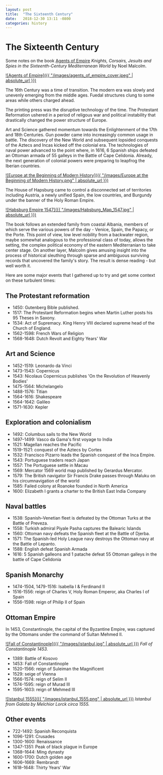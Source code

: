 ```yaml
---
layout: post
title:  "The Sixteenth Century"
date:   2018-12-30 13:11 -0800
categories: history
---
```


# The Sixteenth Century

Some notes on the book
[Agents of Empire](https://global.oup.com/academic/product/agents-of-empire-9780190262785)
_Knights, Corsairs, Jesuits and Spies in the Sixteenth-Century Mediterranean World_
by Noel Malcolm.

[![Agents of Empire]({{ "/images/agents_of_empire_cover.jpeg" | absolute_url }})](https://global.oup.com/academic/product/agents-of-empire-9780190262785)

The 16th Century was a time of transition. The modern era was slowly and unevenly emerging from the middle ages. Fuedal structures clung to some areas while others charged ahead.

The printing press was the disruptive technology of the time. The Protestant Reformation ushered in a period of religous war and political instability that drastically changed the power structure of Europe.

Art and Science gathered momentum towards the Enlightenment of the 17th and 18th Centuries. Gun powder came into increasingly common usage in battle. The discovery of the New World and subsequent lopsided conquests of the Aztecs and Incas kicked off the colonial era. The technologies of naval power advanced to the point where, in 1616, 6 Spanish ships defeated an Ottoman armada of 55 galleys in the Battle of Cape Celidonia. Already, the next generation of colonial powers were preparing to leapfrog the Iberian countries.

[![Europe at the Beginning of Modern History]({{ "/images/Europe at the Beginning of Modern History.png" | absolute_url }})](https://etc.usf.edu/maps/pages/3100/3164/3164.htm)

The House of Hapsburg came to control a disconnected set of territories including Austria, a newly unified Spain, the low countries, and Burgundy under the banner of the Holy Roman Empire.

[![Habsburg Empire 1547]({{ "/images/Habsburg_Map_1547.jpg" | absolute_url }})](https://en.wikipedia.org/wiki/House_of_Habsburg)

The book follows an extended family from coastal Albania, members of which serve the various powers of the day - Venice, Spain, the Papacy, or the Porte. This point of view, low level nobility from a backwater region, maybe somewhat analogous to the professional class of today, allows the setting, the complex political economy of the eastern Mediterranian to take center stage. On another layer, Malcolm gives amusing insight into the process of historical sleuthing through sparse and ambiguous surviving records that uncovered the family's story. The result is dense reading - but well worth it.

Here are some major events that I gathered up to try and get some context on these turbulent times:


## The Protestant reformation

* 1450: Gutenberg Bible published.
* 1517: The Protestant Reformation begins when Martin Luther posts his 95 Theses in Saxony.
* 1534: Act of Supremacy. King Henry VIII declared supreme head of the Church of England.
* 1562-1598: French Wars of Religion
* 1568-1648: Dutch Revolt and Eighty Years' War


## Art and Science

* 1452-1519: Leonardo da Vinci
* 1473-1543: Copernicus
* 1543: Nicolaus Copernicus publishes 'On the Revolution of Heavenly Bodies'
* 1475-1564: Michelangelo
* 1488-1576: Titian
* 1564-1616: Shakespeare
* 1564-1642: Galileo
* 1571-1630: Kepler


## Exploration and colonialism

* 1492: Columbus sails to the New World
* 1497–1499: Vasco da Gama's first voyage to India
* 1521: Magellan reaches the Pacific
* 1519-1521: conquest of the Aztecs by Cortes
* 1532: Francisco Pizarro leads the Spanish conquest of the Inca Empire.
* 1543: Portuguese traders reach Japan
* 1557: The Portuguese settle in Macau
* 1569: Mercator 1569 world map published by Gerardus Mercator.
* 1579: The British navigator Sir Francis Drake passes through Maluku on his circumnavigation of the world
* 1585: Failed colony at Roanoke founded in North America
* 1600: Elizabeth I grants a charter to the British East India Company


## Naval battles

* 1538: Spanish–Venetian fleet is defeated by the Ottoman Turks at the Battle of Preveza.
* 1558: Turkish admiral Piyale Pasha captures the Balearic Islands
* 1560: Ottoman navy defeats the Spanish fleet at the Battle of Djerba.
* 1571: The Spanish-led Holy League navy destroys the Ottoman navy at the Battle of Lepanto.
* 1588: English defeat Spanish Armada
* 1616: 5 Spanish galleons and 1 patache defeat 55 Ottoman galleys in the battle of Cape Celidonia


## Spanish Monarchy

* 1474-1504, 1479-1516: Isabella I & Ferdinand II
* 1516-1556: reign of Charles V, Holy Roman Emperor, aka Charles I of Spain
* 1556-1598: reign of Philip II of Spain


## Ottoman Empire

In 1453, Constantinople, the capital of the Byzantine Empire, was captured by the Ottomans under the command of Sultan Mehmed II.

[![Fall of Constantinople]({{ "/images/istanbul.jpg" | absolute_url }})](https://etc.usf.edu/maps/pages/3100/3164/3164.htm) _Fall of Constantinople 1453._

* 1389: Battle of Kosovo
* 1453: Fall of Constantinople
* 1520-1566: reign of Suleiman the Magnificent
* 1529: seige of Vienna
* 1566-1574: reign of Selim II
* 1574-1595: reign of Murad III
* 1595-1603: reign of Mehmed III

[![Istanbul 1555]({{ "/images/istanbul_1555.png" | absolute_url }})](https://etc.usf.edu/maps/pages/3100/3164/3164.htm) _Istanbul from Galata by Melchior Lorck circa 1555._


## Other events

* 722-1492: Spanish Reconquista
* 1096-1291: Crusades
* 1300-1600: Renaissance
* 1347-1351: Peak of black plague in Europe
* 1368–1644: Ming dynasty
* 1600-1700: Dutch golden age
* 1606–1669: Rembrandt
* 1618–1648: Thirty Years' War


 
